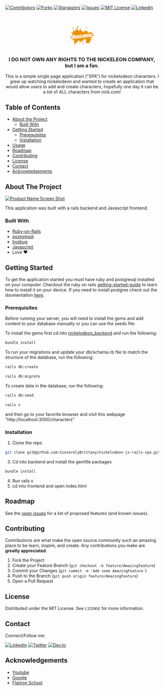 

<!--
*** Thanks for checking out this README Template. If you have a suggestion that would
*** make this better, please fork the repo and create a pull request or simply open
*** an issue with the tag "enhancement".
*** Thanks again! Now go create something AMAZING! :D
-->





<!-- PROJECT SHIELDS -->
<!--
*** I'm using markdown "reference style" links for readability.
*** Reference links are enclosed in brackets [ ] instead of parentheses ( ).
*** See the bottom of this document for the declaration of the reference variables
*** for contributors-url, forks-url, etc. This is an optional, concise syntax you may use.
*** https://www.markdownguide.org/basic-syntax/#reference-style-links
-->
[![Contributors][contributors-shield]][contributors-url]
[![Forks][forks-shield]][forks-url]
[![Stargazers][stars-shield]][stars-url]
[![Issues][issues-shield]][issues-url]
[![MIT License][license-shield]][license-url]
[![LinkedIn][linkedin-shield]][linkedin-url]



<!-- PROJECT LOGO -->
<br />
<p align="center">
  <a href="https://github.com/SincerelyBrittany/nickelodeon-js-rails-spa/blob/master/nickelodeon_frontend/assets/images/Nickelodeon-old-school-nickelodeon-295359_1024_768.jpg">
    <img src="https://github.com/SincerelyBrittany/nickelodeon-js-rails-spa/blob/master/nickelodeon_frontend/assets/images/Nickelodeon-old-school-nickelodeon-295359_1024_768.jpg" alt="Logo" width="80" height="80">
  </a>

  <h3 align="center">I DO NOT OWN ANY RIGHTS TO THE NICKELEON COMPANY, but I am a fan.</h3>

  <p align="center">
    This is a simple single page application ("SPA") for nickelodeon characters. I grew up watching nickelodeon and wanted to create an application that would allow users to add and create characters, hopefully one day it can be a list of ALL characters from nick.com!
    <br />
    <!-- <a href="https://github.com/othneildrew/Best-README-Template"><strong>Explore the docs »</strong></a>
    <br />
    <br />
    <a href="https://github.com/othneildrew/Best-README-Template">View Demo</a>
    ·
    <a href="https://github.com/SincerelyBrittany/nickelodeon-js-rails-spa/issues">Report Bug</a>
    ·
    <a href="https://github.com/SincerelyBrittany/nickelodeon-js-rails-spa/issues">Request Feature</a> -->
  </p>
</p>



<!-- TABLE OF CONTENTS -->
## Table of Contents

* [About the Project](#about-the-project)
  * [Built With](#built-with)
* [Getting Started](#getting-started)
  * [Prerequisites](#prerequisites)
  * [Installation](#installation)
* [Usage](#usage)
* [Roadmap](#roadmap)
* [Contributing](#contributing)
* [License](#license)
* [Contact](#contact)
* [Acknowledgements](#acknowledgements)



<!-- ABOUT THE PROJECT -->
## About The Project

[![Product Name Screen Shot][product-screenshot]](https://www.nick.com/)

This application was built with a rails backend and Javascript frontend. 

### Built With
* [Ruby-on-Rails](https://guides.rubyonrails.org/)
* [postgresql](https://www.postgresql.org/)
* [byebug](https://rubygems.org/gems/byebug/versions/9.0.6)
* [Javascript](https://developer.mozilla.org/en-US/docs/Web/JavaScript)
*  Love ❤️


<!-- GETTING STARTED -->
## Getting Started

To get the application started you must have ruby and postgresql installed on your computer. Checkout the ruby on rails [getting-started-guide](https://guides.rubyonrails.org/v5.0/getting_started.html) to learn how to install it on your device. If you need to install postgres check out the doumentation [here](https://www.postgresql.org/about/).

### Prerequisites
Before running your server, you will need to install the gems and add content to your database manually or you can use the seeds file:

To install the gems first cd into <a href="https://github.com/SincerelyBrittany/nickelodeon-js-rails-spa/tree/master/nickelodeon_backend"> nickelodeon_backend</a> and run the following:

```sh
bundle install
```

To run your migrations and update your db/schema.rb file to match the structure of the database, run the following:

```sh
rails db:create
```

```sh
rails db:migrate
```

To create data in the database, run the following:
```sh
rails db:seed
```

```sh
rails s
```
and then go to your favorite browser and visit this webpage "http://localhost:3000/characters" 

### Installation

1. Clone the repo
```sh
git clone git@github.com:SincerelyBrittany/nickelodeon-js-rails-spa.git
```
3. Cd into backend and install the gemfile packages
```sh
bundle install
```
4. Run rails s
5. cd into frontend and open index.html


<!-- USAGE EXAMPLES -->
<!-- ## Usage

Use this space to show useful examples of how a project can be used. Additional screenshots, code examples and demos work well in this space. You may also link to more resources.

_For more examples, please refer to the [Documentation](https://example.com)_

 -->

<!-- ROADMAP -->
## Roadmap

See the [open issues](https://github.com/SincerelyBrittany/nickelodeon-js-rails-spa/issues) for a list of proposed features (and known issues).



<!-- CONTRIBUTING -->
## Contributing

Contributions are what make the open source community such an amazing place to be learn, inspire, and create. Any contributions you make are **greatly appreciated**.

1. Fork the Project
2. Create your Feature Branch (`git checkout -b feature/AmazingFeature`)
3. Commit your Changes (`git commit -m 'Add some AmazingFeature'`)
4. Push to the Branch (`git push origin feature/AmazingFeature`)
5. Open a Pull Request

<!-- LICENSE -->
## License

Distributed under the MIT License. See `LICENSE` for more information.

## Contact
Connect/Follow me:

[![Linkedin][linkedin-shield]][linkedin-url]
[![Twitter][twitter-shield]][twitter-url]
[![Dev.to][dev-to-shield]][dev-to-url]


<!-- ACKNOWLEDGEMENTS -->
## Acknowledgements
* [Youtube](https://youtube.com)
* [Google](https://google.com)
* [Flatiron School](https://flatironschool.com/)


<!-- MARKDOWN LINKS & IMAGES -->
<!-- https://www.markdownguide.org/basic-syntax/#reference-style-links -->
[contributors-shield]: https://img.shields.io/github/contributors/SincerelyBrittany/nickelodeon-js-rails-spa.svg?style=flat-square
[contributors-url]: https://github.com/SincerelyBrittany/nickelodeon-js-rails-spa/graphs/contributors
[forks-shield]: https://img.shields.io/github/forks/SincerelyBrittany/nickelodeon-js-rails-spa.svg?style=flat-square
[forks-url]: https://github.com/SincerelyBrittany/nickelodeon-js-rails-spa/network/members
[stars-shield]: https://img.shields.io/github/stars/SincerelyBrittany/nickelodeon-js-rails-spa.svg?style=flat-square
[stars-url]: https://github.com/SincerelyBrittany/nickelodeon-js-rails-spa/stargazers
[issues-shield]: https://img.shields.io/github/issues/SincerelyBrittany/nickelodeon-js-rails-spa.svg?style=flat-square
[issues-url]: https://github.com/SincerelyBrittany/nickelodeon-js-rails-spa/issues
[license-shield]: https://img.shields.io/github/license/SincerelyBrittany/nickelodeon-js-rails-spa.svg?style=flat-square
[license-url]: https://github.com/SincerelyBrittany/nickelodeon-js-rails-spa/blob/master/LICENSE
[linkedin-shield]: https://img.shields.io/badge/-LinkedIn-black.svg?style=flat-square&logo=linkedin&colorB=555
[linkedin-url]: https://www.linkedin.com/in/sincerelybrittany/
[twitter-shield]:https://img.shields.io/twitter/url?style=social&url=https%3A%2F%2Ftwitter.com%2FSincerelyBrittt
[twitter-url]: https://twitter.com/SincerelyBrittt
[dev-to-url]: https://dev.to/sincerelybrittany
[dev-to-shield]:https://img.shields.io/badge/-Dev.to-black.svg?style=flat-square&logo=dev.to&colorB=555
[product-screenshot]: https://github.com/SincerelyBrittany/nickelodeon-js-rails-spa/blob/master/nickelodeon_frontend/assets/images/Sep-16-2020%2017-22-22.gif